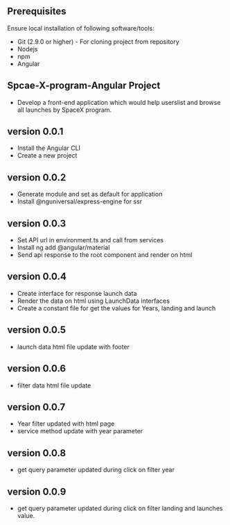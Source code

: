 ## Prerequisites
Ensure local installation of following software/tools:

- Git (2.9.0 or higher) - For cloning project from repository
- Nodejs
- npm
- Angular

## Spcae-X-program-Angular Project
 - Develop a front-end application which would help userslist and browse all launches by SpaceX program.

## version 0.0.1
 - Install the Angular CLI
 - Create a new project

## version 0.0.2
 - Generate module and set as default for application
 - Install @nguniversal/express-engine for ssr

## version 0.0.3
 - Set API url in environment.ts and call from services
 - Install ng add @angular/material
 - Send api response to the root component and render on html

## version 0.0.4
 - Create interface for response launch data
 - Render the data on html using LaunchData interfaces
 - Create a constant file for get the values for Years, landing and launch

## version 0.0.5
 - launch data html file update with footer

## version 0.0.6
 - filter data html file update

## version 0.0.7
 - Year filter updated with html page
 - service method update with year parameter

## version 0.0.8
 - get query parameter updated during click on filter year 


## version 0.0.9
 - get query parameter updated during click on filter landing and launches value.